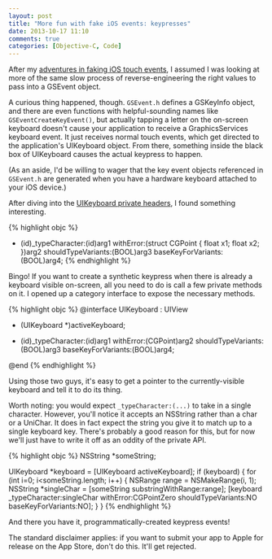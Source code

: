 ```yaml
---
layout: post
title: "More fun with fake iOS events: keypresses"
date: 2013-10-17 11:10
comments: true
categories: [Objective-C, Code]
---
```


After my [adventures in faking iOS touch events](http://blog.lazerwalker.com/blog/2013/10/16/faking-touch-events-on-ios-for-fun-and-profit/), I assumed I was looking at more of the same slow process of reverse-engineering the right values to pass into a GSEvent object.

A curious thing happened, though. `GSEvent.h` defines a GSKeyInfo object, and there are even functions with helpful-sounding names like `GSEventCreateKeyEvent()`, but actually tapping a letter on the on-screen keyboard doesn't cause your application to receive a GraphicsServices keyboard event. It just receives normal touch events, which get directed to the application's UIKeyboard object. From there, something inside the black box of UIKeyboard causes the actual keypress to happen.

(As an aside, I'd be willing to wager that the key event objects referenced in `GSEvent.h` are generated when you have a hardware keyboard attached to your iOS device.)


After diving into the [UIKeyboard private headers](https://github.com/nst/iOS-Runtime-Headers/blob/master/Frameworks/UIKit.framework/UIKeyboard.h), I found something interesting.

{% highlight objc %}
- (id)_typeCharacter:(id)arg1 withError:(struct CGPoint { float x1; float x2; })arg2 shouldTypeVariants:(BOOL)arg3 baseKeyForVariants:(BOOL)arg4;
{% endhighlight %}

Bingo! If you want to create a synthetic keypress when there is already a keyboard visible on-screen, all you need to do is call a few private methods on it. I opened up a category interface to expose the necessary methods.

{% highlight objc %}
@interface UIKeyboard : UIView

+ (UIKeyboard *)activeKeyboard;
- (id)_typeCharacter:(id)arg1 withError:(CGPoint)arg2 shouldTypeVariants:(BOOL)arg3 baseKeyForVariants:(BOOL)arg4;

@end
{% endhighlight %}

Using those two guys, it's easy to get a pointer to the currently-visible keyboard and tell it to do its thing.

Worth noting: you would expect `_typeCharacter:(...)` to take in a single character. However, you'll notice it accepts an NSString rather than a char or a UniChar. It does in fact expect the string you give it to match up to a single keyboard key. There's probably a good reason for this, but for now we'll just have to write it off as an oddity of the private API.

{% highlight objc %}
NSString *someString;

UIKeyboard *keyboard = [UIKeyboard activeKeyboard];
if (keyboard) {
    for (int i=0; i<someString.length; i++) {
        NSRange range = NSMakeRange(i, 1);
        NSString *singleChar = [someString substringWithRange:range];
        [keyboard _typeCharacter:singleChar withError:CGPointZero shouldTypeVariants:NO baseKeyForVariants:NO];
    }
}
{% endhighlight %}

And there you have it, programmatically-created keypress events!

The standard disclaimer applies: if you want to submit your app to Apple for release on the App Store, don't do this. It'll get rejected.

